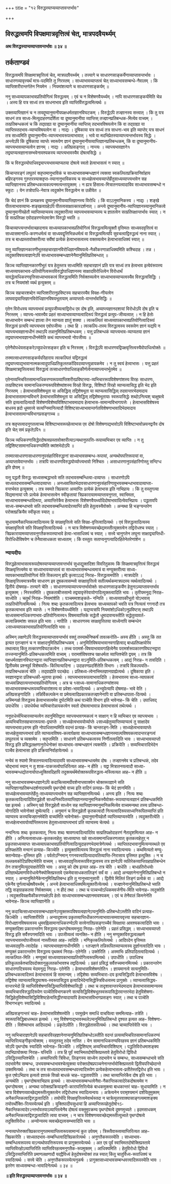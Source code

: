 +++
title = "१२ विरुद्धस्याप्यव्याप्तावन्तर्भावः"

+++


## विरुद्धत्वमपि विपक्षमात्रवृत्तित्वं चेत्, मात्रपदवैयर्थ्यम्

**अथ विरुद्धस्याप्यव्याप्तावन्तर्भावः ॥ ३४ ॥**

## **तर्कताण्डवं**

विरुद्धत्वमपि विपक्षमात्रवृत्तित्वं चेत्, मात्रपदवैयर्थ्यम् । तत्त्यागे च साधारणसाङ्कर्येणाव्याप्तावन्तर्भावः । साधारणव्यावृत्त्यर्थं मात्र-पदमिति तु निरस्तम् । साध्याभावव्याप्तत्वं चेत् साध्याभावसम्बन्धे-नैवालम् । किं व्याप्तिशरीरान्तर्गतेन नियमेन । नियमांशत्यागे च साधारणसाङ्कर्यम् ॥

ननु साध्यव्यापकाभावप्रतियोगित्वं विरुद्धत्वम् । एवं च न विशेषणवैयर्थ्यम् । नापि साधारणसाङ्कर्यमिति चेन्न । अस्य हि यत्र साध्यं तत्र साधनाभाव इति व्याप्तिर्विरुद्धत्वमित्यर्थः ॥

उक्तव्याप्तिज्ञानं च न तावद्दूष्यानुमानीयपक्षधर्मताज्ञानविघटकम् । विरुद्धेऽपि तज्ज्ञानस्य सत्त्वात् । किं तु यत्र साधनं तत्र साध्य-मित्युदाहरणदर्शिता या दूष्यानुमानीया व्याप्तिस् तज्ज्ञानप्रतिबन्धक-मित्येव वाच्यम् । तत्प्रतिबन्धकत्वं च किं तद्ग्राह्या या दूष्यानुमानीया व्याप्तिस् तदभावविषयत्वेन किं वा तद्ग्राह्या या व्याप्तिस्तदभाव-व्याप्यविषयत्वेन वा । नाद्यः । दूषिकाया यत्र साध्यं तत्र साधना-भाव इति व्याप्तेर् यत्र साधनं तत्र साध्यमिति दूष्यानुमानीय-व्याप्त्यभावरूपत्वाभावात् । भावे वा मदभिप्रेतस्याव्याप्त्यन्तर्भावस्य सिद्धेः । अन्त्येऽपि किं दूषिकाया व्याप्तेः स्वरूपेण ज्ञानं दूष्यानुमानीयव्याप्तिज्ञानप्रतिबन्धकम्, किं वा दूष्यानुमानीय-व्याप्त्यभावव्याप्यत्वेन ज्ञानम् । नाद्यः । अतिप्रसङ्गात् । नान्त्यः । व्याप्त्यभावज्ञाने१ तद्व्याप्यत्वज्ञानासम्भवेनावश्यकस्य व्याप्त्यभावस्यैव दोषत्वसिद्धेः ॥

किं च विरुद्धस्योपाधिवद्व्याप्त्यभावव्याप्यतया दोषत्वे स्वतो हेत्वाभासत्वं न स्यात् ॥

किंचान्तरङ्गं लघुतरं क्लृप्तमानुभाविकं च साध्याभावसम्बन्धज्ञानं त्यक्त्वा स्वकल्पितप्रक्रियानिर्वाहाय बहिरङ्गस्य गुरुतरस्याक्लृप्त-स्यानानुभाविकस्य च साध्यहेत्वभावव्याप्तेर्हेतुसाध्यव्याप्त्यभावेन सह व्याप्तिज्ञानस्य प्रतिबन्धकत्वकल्पनमत्यन्तायुक्तम् । न ह्यत्र हिंसात्व-मित्रातनयत्वादाविव साध्याभावसम्बन्धो न स्फुटः । येन तत्रोपाधि-नेवात्र त्वदुक्तेन विरुद्धत्वेन स उन्नीयेत ॥

किं चेदं ज्ञानं किं प्रत्यक्षस्य दूष्यानुमानीयव्याप्तिज्ञानस्य विरोधि । किं वाऽऽनुमानिकस्य । नाद्यः । शङ्खे पीतत्वाभावव्याप्य-शङ्खत्वग्रहेऽपि पीतत्वसाक्षात्कारदर्शनात् । अन्त्ये दूष्यानुमानीय-व्याप्तिज्ञानस्यानुमानिकत्वे दूष्यानुमानीयहेतौ व्याप्तिव्याप्यस्य त्वदुक्तरीत्या व्याप्त्यभावव्याप्यस्य च ज्ञातत्वेन सत्प्रतिपक्षान्तर्भावः स्यात् । न हि सत्प्रतिपक्ष एवोदाहरणभेदमात्रेण विरुद्धो भवति ॥

किंचाव्याप्त्यन्तर्भावाच्छादनाय साध्यव्यापकाभावप्रतियोगित्वं विरुद्धत्वमित्युक्तौ वृत्तिमतः साध्यवदवृत्तित्वं वा साध्यासमानाधि-करणधर्मत्वं वा साध्यवद्वृत्तिभिन्नधर्मत्वं वा विरुद्धत्वमित्यपि सुवचत्वाद्विरुद्धत्वं नाना स्यात् । तत्र च बाधप्रस्तावोक्तरीत्या सर्वेषां प्रत्येकं हेत्वाभासत्वस्य वक्तव्यत्वेन हेत्वाभासाधिक्यं स्यात् ॥

यत्तु व्याप्तिज्ञानकारणीभूतसहचारज्ञानविरोधिज्ञानविषयत्वे-नैकीकरणान्नाधिक्यमिति कश्चिदाह । तन्न । त्वदुक्तविषयत्वाज्ञानेऽपि साध्याभावसम्बन्धज्ञानेनैवानुमितिप्रतिबन्धात् ॥

किञ्च व्याप्तिज्ञानकारणीभूतं यत्र हेतुस्तत्र साध्यमिति सहचारज्ञानं प्रति यत्र साध्यं तत्र हेत्वभाव इत्येवंरूपस्य साध्यव्यापकाभाव-प्रतियोगित्वरूपविरुद्धोपाधिज्ञानस्य साक्षादविरोधित्वेन विरोधार्थं यावद्धेत्वधिकरणवृत्तिसाध्याभावकत्वं विरुद्धत्वमिति निर्वक्तव्यत्वेन साध्याभावव्याप्यत्वस्यैव विरुद्धत्वसिद्धिः । तत्र च नियमांशो व्यर्थ इत्युक्तम् ॥

किञ्च सहचारशब्देन व्याप्तिशरीरानुप्रविष्टस्य सहचारस्यैव विवक्ष-णीयत्वेन लाघवाद्व्याप्तिज्ञानविरोधिज्ञानविषयभूतायाम् अव्याप्तावे-वान्तर्भावसिद्धिः ॥

एतेन विरोधस्य व्याप्त्यभावं प्रत्युपजीव्यत्वाद्विरोध एव दोष इति, अव्याप्त्यज्ञानदशायां विरोधोऽपि दोष इति च निरस्तम् । व्याप्त्य-भावस्यैव प्रहतं साध्याभावव्याप्यत्वादिरूपं विरुद्धत्वं प्रत्युप-जीव्यत्वात् । न हि हेतोः साध्याभावेन सम्बन्धं ज्ञात्वा तेन व्याप्यता ज्ञातुं शक्या । त्वत्कल्पितं साध्यव्यापकाभावप्रतियोगित्वादिरूपं विरुद्धत्वं प्रत्यपि व्याप्त्यभाव एवोपजीव्यः । तथा हि । त्वत्कल्पि-तस्य विरुद्धत्वस्य स्वरूपेण ज्ञानं यद्यपि न व्याप्त्यभावज्ञानाधीनं तथाऽपि तन्नानुमितिप्रतिबन्धकम् । यत्तु प्रतिबन्धकं व्याप्त्यभाव-व्याप्यतया ज्ञानं तद्व्याप्त्यभावज्ञानाधीनमेवेति कथं व्याप्त्यभावो नोपजीव्यः ॥

एतेनैवोपधेयसङ्करेऽप्युपाधेरसङ्कर इति च निरस्तम् । विरुद्धेऽपि साधारणवद्विपक्षवृत्तित्वस्यैवोपाधित्वोक्तेः ॥

तस्मात्साधारणसाङ्कर्यपरिहाराय त्वत्कल्पितं यद्विरुद्धत्वं तद्व्याप्त्याद्यभावानात्मकत्वादुपाधिप्रतिकूलतर्कादिवदव्याप्त्युन्नायकमेव । न तु स्वयं हेत्वाभासः । यत्तु प्रहतं विपक्षमात्रवृत्तित्वरूपं विरुद्धत्वं तत्साधारणोपाधिसङ्कीर्णत्वेनाव्याप्त्यन्तर्भूतमेव ॥

एतेनाव्यभिचरितसामानाधिकरण्यरूपव्याप्तिशरीरप्रविष्टस्या-व्यभिचाररूपविशेषणांशस्य विरहः साधारणः, तत्प्रविष्टस्य सामानाधिकरण्यरूपविशेष्यांशस्य विरहो विरुद्धः, विशिष्टो विरहो व्याप्यत्वासिद्ध इति भेद इति निरस्तम् । हेत्वाभासविशेषभूता या असिद्धिस् तद्विशेषभूता या व्याप्यत्वासिद्धिस् तदवान्तरभेदमादाय हेत्वाभाससामान्यविभागे हेत्वाभासविशेषभूता या असिद्धिस् तद्विशेषभूतायाः स्वरूपासिद्धेः शब्दोऽनित्यश् चाक्षुषत्वे सति द्रव्यत्वादित्यादौ विशेषणविशेष्यविशिष्टाभावमादाय हेत्वाभास-सामान्यविभागापत्तेः । हेत्वाभासविशेषस्य बाधस्य ह्रदो धूमवत्त्वे सत्यग्निमानित्यादौ विशिष्टसाध्याभावान्तर्गतविशेषणाभावादिभेदमादाय हेत्वाभाससामान्यविभागप्रसङ्गाच्च ॥

तत्र क्लृप्तत्वादनुगतत्वाच्च विशिष्टाभावरूपहेत्वाभास एव दोषो विशेषणाद्यभावोऽपि विशिष्टाभावोन्नयनद्वारैव दोष इति चेत् समं प्रकृतेऽपि१ ॥

किञ्च व्यधिकरणासिद्धेरदोषत्वप्रस्तावोक्तरीत्याऽन्यथानुपपत्ति-रूपाव्यभिचार एव व्याप्तिः । न तु तद्विशिष्टसामानाधिकरण्यमिति क्वांशभेदोऽपि ॥

तस्मात्साधारणासाधारणानुपसंहारिविरुद्धानां साध्याभावसम्बन्ध-रूपायां, अन्यथोपपत्तिरूपायां वा, अव्याप्तावेवान्तर्भावः । तत्रापि साधारणविरुद्धयोर्व्याप्त्यभावो निश्चितः । असाधारणानुपसंहारिणोस्तु सन्दिग्ध इति ज्ञेयम् ॥

यत्तु पद्धतौ विरुद्धः साध्यसम्बद्धाभावे सति तदभावसम्बन्धित्वा-दव्याप्तः । साधारणोऽपि साध्यतदभावसम्बन्धित्वादव्याप्तः । अनध्यवसितभेदावसाधारणानुपसंहारिणावुभयसम्बन्धाभावादव्याप्ता-वन्तर्भवत इत्युक्तम् । तत्र स्वमते त्रिप्रकारा अव्याप्तिः प्रत्येकं हेत्वाभास इति नाभिप्रायः । किं तु वस्तुगत्या विद्यमानायां परैः प्रत्येकं हेत्वाभासत्वेन स्वीकृतायां त्रिप्रकारायामव्याप्तावनुगता, स्वाभिमता, साध्याभावसम्बन्धादिरूपा, अव्याप्तिरेकैव हेत्वाभासः विशेषणवैयर्थ्यादिदोषाभावादित्येवाभिप्रायः । पद्धतावपि साध्य-सम्बन्धाभावे सति तदभावसम्बन्धित्वादेरव्याप्तिं प्रति हेतुत्वस्यैवोक्तेः । अन्यथा हि भङ्ग्यन्तरेण परोक्तप्रक्रियैव स्वीकृता स्यात् ॥

सुधायामनैकान्तिकत्वादित्यस्य हि सपक्षवृत्तित्वे सति विपक्ष-वृत्तित्वादित्यर्थः । एवं विरुद्धत्वादित्यस्य सपक्षावृत्तित्वे सति विपक्षवृत्तित्वादित्यर्थः । न चात्र विशेषणव्यवच्छेद्यमस्तीत्युक्तत्वेन तद्विरोधश्च स्यात् । त्रिप्रकारायामव्याप्तावनुगतैकरूपस्याभावे हेत्वा-भासाधिक्यं च स्यात् । सत्त्वे चानुगतेन लघुना साक्षाद्व्याप्तिधी-विरोधिधीविषयेण च तेनैवासाधकता साध्यताम् । किं वस्तुतः सताप्यनुगत्यादिरहितेनेतरेणांशेन ॥

### **न्यायदीपः**

विरुद्धहेत्वाभासत्वरूपदोषस्याप्यव्याप्तावन्तर्भावं सुधाद्युक्तदिशा विवरितुकामः किं विपक्षमात्रवृत्तित्वं विरुद्धत्वं विपक्षवृत्तित्वमेव वा साध्याभावव्याप्तत्वं वा साध्याभावसम्बन्धत्वमात्रं वा मण्युक्तरीत्या साध्य-व्यापकाभावप्रतियोगित्वं वेति विकल्पान् हृदि कृत्वाऽऽद्यं निराह– विरुद्धत्वमपीति । मात्रपदेति । विपक्षवृत्तित्वमात्रस्यैव साधारण इव दूषकत्वसम्भवे सपक्षावृत्तित्वे सतीत्यर्थकमात्रपदस्य व्यर्थत्वादित्यर्थः । द्वितीये दोषमाह– तत्त्यागे चेति । साधारणस्याव्याप्त्यन्तर्भावोक्तेः साधारणसाङ्कर्येण हेतुनाऽव्याप्तावन्तर्भाव इत्युक्तम् । निरस्तमिति । दूषकताबीजसाम्ये तद्व्यावृत्तेरेवायोगादित्युक्तत्वादिति भावः । तृतीयमनूद्य निराह– साध्येति । चतुर्थं निराह– नियमांशेति । पञ्चममाशङ्कते– नन्विति । साध्यव्यापकीभूतो योऽभावस् तत्प्रतियोगित्वमित्यर्थः । नित्यः शब्दः कृतकत्वादित्यत्र हेत्वभावः साध्यव्यापको भवति यत्र नित्यत्वं गगनादौ तत्र कृतकत्वाभाव इति व्याप्तेः । न विशेषणवैयर्थ्यमिति । यद्यप्यत्रापि नियमांशोऽधिकोऽनुप्रविष्टस् तथाऽपि साध्यसमानाधिकरणाभाव-प्रतियोगित्वस्य१ विषमव्याप्तिके सद्धेतौ धूमादावप्यस्तीति सद्धेतुव्यावर्त-कत्वान्नियमांशः सफल इति भावः । नापीति । साधारणस्य सपक्षवृत्तितया साध्येनापि सम्बन्धेन २साध्यव्यापकाभावाप्रतियोगित्वादिति भावः ॥

अस्मिन् लक्षणेऽपि विरुद्धस्याव्याप्तावन्तर्भावं वक्तुं तस्यार्थनिष्कर्षं तावत्करोति– अस्य हीति । अस्तु किं तत इत्यत एतज्ज्ञानं च न साक्षादनुमितिप्रतिबन्धकम् । अनुमितिविषयाभावानवगाहित्वाद् बाधप्रतिपक्षयोरेव तथात्वात् किंतु तत्कारणविघटकत्वेन । तच्च परामर्श-विषयाभावावगाहित्वेनैव परामर्शरूपकारणविघटनद्वारा तज्जन्यानुमिति-प्रतिबन्धकत्वमिति वाच्यम् । परामर्शविषयश्च पक्षधर्मता व्याप्तिश्चेति द्वयम् । तत्र किं पक्षधर्मताज्ञानविघटनद्वारा व्याप्तिज्ञानप्रतिबन्धनद्वारा वाऽनुमिति-प्रतिबन्धकत्वम् । आद्यं निराह– न तावदिति । द्वितीयमेव प्रश्नपूर्वं विशेषयति– किंत्वित्यादिना । उदाहरणप्रदर्शितेति विभागः । तत्रापि विकल्पयति– तत्प्रतिबन्धकत्वं चेति । तद्ग्राह्येति पदच्छेदः । प्रतिबध्य-त्वेनाभिमतज्ञानग्राह्येत्यर्थः । दूषिकाया इति । स्वज्ञानद्वारा प्रतिबन्धकी-भूताया इत्यर्थः । व्याप्त्यभावरूपत्वाभावादिति । हेत्वभावस्य साध्य-व्यापकत्वं साध्यवन्निष्ठात्यन्ताभावप्रतियोगित्वम् । अत्र च १साध्य-सामानाधिकरण्यांशस्य साध्याभावसम्बन्धरूपव्यभिचारांशस्य वा प्रवेशा-भावादित्यर्थः । अभ्युपेत्यापि दोषमाह– भावे वेति । अतिप्रसङ्गादिति । तन्निर्विकल्पकेन वा प्रमेयत्वादिप्रकारकतज्ज्ञानेनापि वा प्रतिबन्धापाता-दित्यर्थः । अस्मिन्पक्षे विरुद्धस्य हेत्वाभासत्वमेव दुर्घटमिति कथं पञ्चेति विभाग इति भावेनाह– किं चेति । उपाधिवद् उपाधेरिव । उपाधेर्यथा व्यभिचारोन्नायकत्वेन स्वतो दोषत्वाभावान्न हेत्वाभासत्वं तथेत्यर्थः ।

ननूपाधेर्व्यभिचारव्याप्यत्वेन तदनुमितिद्वारा व्याप्त्यभावगमकत्वं न साक्षान् न हि व्यभिचार एव व्याप्त्यभावः । अव्यभिचरितसहचाररूपत्वा-द्व्याप्तेः । साध्यहेत्वभावयोर्व्याप्तेः २साध्यहेतुव्याप्तिव्याप्यत्वं तु साक्षादेव व्याप्त्यभावा३वगम इति नोपाधिसाम्यमिति वदन्तं प्रत्याह– किं चान्तरङ्ग-मिति । साध्यहेत्वभावव्याप्तेः साध्यहेतुव्याप्त्यभावं प्रति व्याप्यत्वविषय-कत्वापेक्षया साध्याभावसम्बन्धज्ञानस्याल्पविषयकत्वादन्तरङ्गत्वं लघुतरत्वं च व्यक्तमेव । क्लृप्तमिति । साधारणे प्रतिबन्धकत्वस्य निर्णीतत्वादिति भावः । साध्याभावव्याप्तो विरुद्ध इति प्रसिद्धलक्षणानुरोधेनोक्तं साध्याभाव-सम्बन्धज्ञानं त्यक्त्वेति । प्रक्रियेति । सव्यभिचारादिभेदेन पञ्चैव हेत्वाभासा इति प्रक्रियानिर्वाहायेत्यर्थः ॥

नन्वेवं स श्यामो मित्रातनयत्वादित्यादावपि साध्याभावसम्बन्धत्वमेव दोषः । तज्ज्ञानमेव च प्रतिबन्धकं, तदेव चोद्भाव्यं स्यान् न तु शाक-पाकजत्वोपाधिरित्यत आह– न हीति । यद्वा मित्रातनयत्वादौ साध्या-भावसम्बन्धद्योतनायोपाध्युक्तिवदिहापि तदुक्त्यर्थमेवोक्तरूपविरुद्धत्व-मस्त्वित्यत आह– न हीति ॥

ननु साध्याभावसम्बन्धाज्ञानेऽपि कदाचित्सामग्रीवशेनाप्तवाक्येन चोक्तरूपज्ञाने सति व्याप्तिज्ञानप्रतिबन्धदर्शनादयमपि पृथग्दोषो वाच्य इति वादिनं प्रत्याह– किं चेदं ज्ञानमिति । साध्यहेत्वभावव्याप्तेर्हेतु-साध्यव्याप्त्यभावेन सह व्याप्तिज्ञानमित्यर्थः । अन्त्य इति । नित्यः शब्दः कृतकत्वादित्यादिविरुद्धहेतौ साध्यनिरूपितव्याप्तिज्ञानस्यानुमानिकस्यैवोक्त-रूपव्याप्यत्वज्ञानं प्रतिबन्धकमिति पक्ष इत्यर्थः । अस्मिन् पक्षे विरुद्धहेतौ साध्येन सह व्याप्तिज्ञानमानुमानिकमित्येव वाच्यमन्यथा तस्य प्रतिबन्धा-योगादिति भावेनोक्तं दूष्येत्यादि । अनुमानं च विरुद्धहेतौ कृतकत्वादौ नित्यत्वादिरूपसाध्यनिरूपितव्याप्तिं प्रति व्याप्यस्य कस्यचिज्ज्ञानमेवेति वाच्यमिति भावेनोक्तं– दूष्यानुमानीयहेतौ व्याप्तिव्याप्यस्येति । त्वदुक्तरीत्येति । साध्यहेत्वभावयोर्व्याप्तिरूपस्य हेतुसाध्यव्याप्त्यभावं प्रति व्याप्यस्य चेत्यर्थः ॥

नन्वनित्यः शब्दः कृतकत्वात्, नित्यः शब्दः श्रावणत्वादित्यादिरेव सत्प्रतिपक्षोदाहरणं नैतादृशमित्यत आह– न हीति । अनित्यत्वसाधक-कृतकत्वहेतुः साध्यव्याप्तः पक्षे साध्यसमानाधिकरणत्वात् कृतकत्वहेतुर् न प्रकृतसाध्यव्याप्तः साध्यव्यापकाभावप्रतियोगित्वादित्युदाहरणभेदमात्रेणेत्यर्थः । व्याप्तितदभावानुमित्यन्यस्थले एव प्रतिपक्षतेति मन्वानं प्रत्याह– किञ्चेति । इत्युक्तावित्यस्य विरुद्धत्वं नाना स्यादित्यन्वयः । कथमित्यतो मण्यु-क्तान्येवाह– वृत्तिमत इति । पर्वतोऽग्निमान् गगनवत्त्वादित्यादावतिव्याप्ति-निरासाय वृत्तिमत इत्युक्तिः । न च तल्लक्ष्यकोटिप्रविष्टमेवेति वाच्यम् । साध्यवदवृत्तित्वरूपविरुद्धत्वस्य तत्र ज्ञानेऽपि व्यतिरेकव्याप्तिग्रहाप्रतिबन्धेन तेन तत्रानुमित्युदयाक्षतेरिति भावः । अस्तु को दोष इत्यत आह– तत्र चेति । बाधेति । बाधप्रतिरोधयोः प्रतिज्ञार्थप्रमाणविरोधत्वेनैक्योक्तिप्रस्तावे एकमेवासाधकतालिङ्गं सर्वं वा । आद्ये अन्यज्ञानेनानुमितिप्रतिबन्धो न स्यात् । अन्यानुमितेनैकेनानुमितिप्रतिबन्ध इति तु नानुभवानुसारी । द्वितीये मिलितं लिङ्गं प्रत्येकं वा । आद्ये एकेनैव पूर्णत्वाच्छेषवैयर्थ्यम् । अन्त्ये हेत्वाभासाधिक्यमित्युक्तरीत्येत्यर्थः । यज्ज्ञानेनानुमितिप्रतिबन्धो भवति तद्धि सङ्ग्राहकतया निर्वक्तव्यम् । न हीदं तथा । तथा च पञ्चभ्योऽधिकमवर्जनीय-मिति भावेनाह– त्वदुक्तेति । त्वदुक्तविवक्षयैकीकरणपक्षेऽपि हेतोः साध्याभावसम्बन्धज्ञानमावश्यकम् । एवं च तेनैवालं किमनेनेति भावेनाह– किञ्च व्याप्तिज्ञानेति ॥

ननु कदाचित्साध्याभावसम्बन्धाज्ञानेऽप्युक्तरूपविषयत्वज्ञानेऽप्यनुमिति-प्रतिबन्धोऽस्तीति वादिनं प्रत्याह– किञ्चेति । व्याप्तिशरीरेति । अन्यादृशस्य प्रकृतव्याप्तिधीकारणत्वाभावात्समवायवृत्त्या सहचारज्ञान-विरोधज्ञानविषयत्वस्य धूमवह्निसामानाधिकरण्येऽपि सत्त्वेनातिप्रसङ्गाच्चैवं विवक्षाया आवश्यकत्वादिति भावः । मण्युक्तदिशा प्रकारान्तरेण विरुद्धस्य पृथग्दोषत्वमनूद्य निराह– एतेनेति । प्रहतं प्रसिद्धम् । साध्याभावव्याप्तो विरुद्ध इति सर्वैरुपगमादिति भावः । उपजीव्यत्वं व्यनक्ति– न हीति । ननु मण्युक्तविरुद्धत्वलक्षणे व्याप्त्यभावस्योपजीव्यत्वं नास्तीत्यत आह– त्वदिति । मणिकृत्कल्पितेत्यर्थः । आदिपदेन वृत्तिमतः साध्यवदवृत्ति-त्वादेर्ग्रहः । व्याप्त्यभावज्ञानाधीनमिति । १तज्ज्ञाने तन्निरूपितव्याप्यत्वस्य दुर्ज्ञानत्वादिति भावः । मण्युक्तं प्रकारान्तरेण विरुद्धस्य पृथक्त्वं निराह– एतेनेति । उक्तेरिति । अस्माभिः प्रतिपादितत्वादित्यर्थः । त्वत्कल्पित-मिति । मण्युक्तं साध्यव्यापकाभावप्रतियोगित्वरूपमित्यर्थः । उपाधीति । उपाधिश्च प्रतिकूलतर्कश्चादिपदोक्तानुकूलतर्काभावश्च तद्वदित्यर्थः । प्रहतं प्रसिद्धं सर्वैरुच्यमानमित्यर्थः । प्रकारान्तरेण साधारणादित्रयस्य भेदमनूद्य निराह– एतेनेति । हेत्वाभासविशेषणतेति१ । ज्ञायमानत्वे सत्यनुमिति-प्रतिबन्धकत्वादिरूपं हेत्वाभासत्वं हि सामान्यम् । तद्विशेषाः सव्यभिचारा-दय इत्यसिद्धिरपि हेत्वाभासविशेषः । तद्विशेषा व्याप्यत्वासिद्ध्याश्रय-स्वरूपासिद्धय इत्यादिभेदेनासिद्धेस्त्रिविधत्वस्य प्रागुक्तेः । व्याप्यत्वासिद्ध्य-वान्तरभेदो हि व्याप्तिविशेषणासिद्धिव्याप्तिविशेष्यासिद्धी । तथा च तादृशावान्तरभेदमादाय हेत्वाभाससामान्यस्य सव्यभिचारविरुद्धादिरूपेण पञ्चेतिविभागकरणे सत्यसिद्धिविशेषभूतस्वरूपासिद्धेरवान्तरभेदा हेतुविशेषणा-सिद्धिहेतुविशेष्यासिद्धिविशिष्टहेत्वसिद्धीरप्यादायापि हेत्वाभासविभागप्रसङ्गः स्यात् । तथा च पञ्चेति विभागभङ्गः स्यादित्यर्थः ॥

अतिप्रसङ्गान्तरं चाह– हेत्वाभासविशेषस्येति । परमुखेन समाधिं वाचयित्वा सममित्याह– तत्रेति । स्वरूपासिद्धिबाधस्थल इत्यर्थः । ननु विशेषणाद्यभावस्थलेऽप्यनुमितिप्रतिबन्धो दृश्यत इत्यत आह– विशेषणा-दीति । विशेष्याभाव आदिपदार्थः । प्रकृतेऽपीति । विरुद्धहेतावपीत्यर्थः । तथा चाव्याप्तिरेवेति भावः ।

ननु व्यभिचाराज्ञानेऽपि सहचारविरहज्ञानेनाप्यनुमितिप्रतिबन्धोऽस्तीति वदन्तं प्रत्यव्यभिचरितसामानाधिकरण्यं व्याप्तिरित्यङ्गीकृत्योक्तम् । वस्तुतस्तु तदेव नास्ति । येन सामानाधिकरण्यविरहस्य ज्ञानं प्रतिबन्धकमिति सोऽपि पृथग्दोषः स्यादिति भावेनाह– किञ्चेति । तद्विशिष्टम् अव्यभिचारविशिष्टम् । पद्धतिविरोधमाशङ्क्य तदभिप्रायोक्त्या निराह– यत्त्विति । तत्र हि पूर्वं स्वाभिमतदोषोक्तिप्रस्तावे हेतुविरोधो द्विविधो ऽसिद्धिरव्याप्तिश्चेति । अव्याप्तिरपि त्रिविधा, लिङ्गस्य साध्येन तदभावेन च सम्बन्धः, साध्यसम्बन्धाभावे सति तदभावेनैव सम्बन्धः, उभयसम्बन्धाभावश्चेत्युक्त्वा परोक्तदोषप्रपञ्चनेनान्तर्भावोक्तिप्रस्तावे द्वितीयपरिच्छेदान्ते उक्तमित्यर्थः । तथा च तत्र साध्यतदभावसम्बन्धवत्त्वादिरूपेण प्रत्येकहेत्वाभासत्व-प्रतीतेस्तद्विरोध इति भावः । कुत एषोऽभिप्राय इत्यतो ज्ञापकं विपक्षे बाधकं चाह– पद्धतावपीति । तथा चाव्याप्तिरेकैव दोष इति भावः । अन्यथेति । पृथग्दोषत्वाभिप्राय इत्यर्थः । साध्याभावसम्बन्धत्वेनैवा-नैकान्तिकत्वादेरेकदोषत्वमेव न पृथग्दोषत्वम् । अन्यथा परोक्तप्रक्रियाङ्गी-कारापत्तिरित्येकं बाधकमुक्त्वा बाधकान्तरं चाह– सुधायामिति । न चात्र विशेषणव्यवच्छेद्यमस्तीत्युक्तत्वेन तद्विरोधश्च स्यादित्यन्वयः । अत्रेत्यनेन परामृश्यमानं दर्शयितुमुक्तम् अनैकान्तिकत्वाद्विरुद्धत्वादिति । तयोर्यदि विपक्षवृत्तित्वमेवार्थस्तदा न चात्रेत्युत्तरवाक्यासाङ्गत्यमाशङ्क्य तयोरर्थोक्ति-रित्यस्येत्यर्थ इति । युक्तिपादीयसुधायां हि अव्याप्तिरूपहेतुदोषो१ऽ-नैकान्तिकत्वादेर२न्तर्भावतयाऽव्याप्तित्वेनैव दोषत्वं वक्तुमुपक्रम्य पृथग्दोषत्वे दूषणमुच्यते । इदमसाधकम् अनैकान्तिकत्वाद्विरुद्धत्वादिति त्वया वाच्यम् । न चात्र विशेषणव्यवच्छेद्यमस्तीत्युच्यते पृथग्दोषत्वे तदुक्तिविरोधः । अन्योन्यस्य व्यवच्छेद्यत्वसम्भवादिति भावः ॥

नन्वव्याप्तेरुक्तत्रिप्रकारानुगतमव्याप्तित्वरूपसामान्यं कुत उपेयम् । त्रिरूपैवास्त्वव्याप्तिरित्यत आह– त्रिप्रकारेति । साध्यतदभाव-सम्बन्धित्वादित्रिप्रकारेत्यर्थः । अनुगतैकरूपस्येति । साध्याभाव-सम्बन्धित्वरूपस्य वाऽन्यथोपपत्तिरूपस्य वा प्रागुक्तस्येत्यर्थः । अत एव पूर्वं स्वाभिमतदोषोक्तिप्रस्तावे व्याप्तिविरहोऽव्याप्तिरिति व्याप्तिविरहत्वमनुगतैक-रूपमुक्तम् । आधिक्यमिति । हेतुविरोधो द्विविधो ऽसिद्धिरव्याप्तिरिति प्रमाणलक्षणादौ यद्द्वैविध्यं हेतुदोषस्योक्तं तन्न स्यात् किंतु चातुर्विध्य-रूपाधिक्यं च स्यादित्यर्थः । सत्त्वे चेति । अनुगतैकरूपस्येत्यनुकर्षः । प्रागुक्तसाध्याभावसम्बन्धवत्त्वादिरूपस्येति भावः । इतरेण साध्यसम्बन्धा-भावादिनेत्यर्थः ॥ ३४ ॥

**॥ इति विरुद्धस्याव्याप्तावन्तर्भावः ॥ ३४ ॥**


